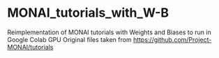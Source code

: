 # MONAI_tutorials_with_W-B
Reimplementation of MONAI tutorials with Weights and Biases to run in Google Colab GPU
Original files taken from https://github.com/Project-MONAI/tutorials
